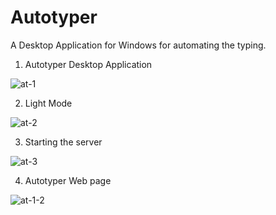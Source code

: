 # Autotyper
A Desktop Application for Windows for automating the typing.



1. Autotyper Desktop Application
 
![at-1](https://user-images.githubusercontent.com/55788710/179394393-b1fbc44c-b767-49da-b790-373640ba8518.PNG)



2. Light Mode

![at-2](https://user-images.githubusercontent.com/55788710/179394405-5a51b672-85f4-4b68-9c27-52bde071eb72.PNG)



3. Starting the server

![at-3](https://user-images.githubusercontent.com/55788710/179394422-51ccde7f-6b65-43e1-b7ce-0d93cc7e34c0.PNG)



4. Autotyper Web page

![at-1-2](https://user-images.githubusercontent.com/55788710/179394443-1222a11b-dcbe-4c99-b670-10bc36f7ee52.PNG)
